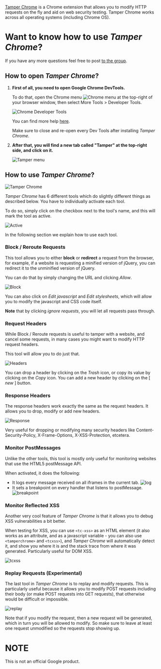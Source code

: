[Tamper Chrome](https://chrome.google.com/webstore/detail/tamper-chrome-extension/hifhgpdkfodlpnlmlnmhchnkepplebkb) is a Chrome extension that allows you to modify HTTP requests on the fly and aid on web security testing. Tamper Chrome works across all operating systems (including Chrome OS).

# Want to know how to use *Tamper Chrome*?

If you have any more questions feel free to post [to the group](https://groups.google.com/forum/#!forum/tamper-chrome-help).

## How to open *Tamper Chrome*?
1.  **First of all, you need to open Google Chrome DevTools.**

    To do that, open the Chrome menu ![Chrome menu](https://sirdarckcat.github.io/images/menu.png) at the top-right of your browser window, then select More Tools > Developer Tools.

    ![Chrome Developer Tools](https://sirdarckcat.github.io/images/devtools.png)

    You can find more help [here](https://developers.google.com/web/tools/chrome-devtools/iterate/inspect-styles/shortcuts?hl=en#accessing-devtools).

    Make sure to close and re-open every Dev Tools after installing *Tamper Chrome*.

1.  **After that, you will find a new tab called "Tamper" at the top-right side, and click on it.**

    ![Tamper menu](https://sirdarckcat.github.io/images/tamper.png)


## How to use *Tamper Chrome*?

![Tamper Chrome](https://sirdarckcat.github.io/images/start.png)

*Tamper Chrome* has 6 different tools which do slightly different things as described below. You have to individually activate each tool.

To do so, simply click on the checkbox next to the tool's name, and this will mark the tool as active.


![Active](https://sirdarckcat.github.io/images/active.png)


In the following section we explain how to use each tool.

### Block / Reroute Requests

This tool allows you to either **block** or **redirect** a request from the browser, for example, if a website is requesting a minified version of jQuery, you can redirect it to the unminified version of jQuery.

You can do that by simply changing the URL and clicking *Allow*.

![Block](https://sirdarckcat.github.io/images/block.png)

You can also click on *Edit javascript* and *Edit stylesheets*, which will allow you to modify the javascript and CSS code itself.

**Note** that by clicking *ignore requests*, you will let all requests pass through.

### Request Headers

While Block / Reroute requests is useful to tamper with a website, and cancel some requests, in many cases you might want to modify HTTP request headers.

This tool will allow you to do just that.

![Headers](https://sirdarckcat.github.io/images/headers.png)

You can drop a header by clicking on the *Trash* icon, or copy its value by clicking on the *Copy* icon. You can add a new header by clicking on the [ *new* ] button.

### Response Headers

The response headers work exactly the same as the request headers. It allows you to drop, modify or add new headers.

![Response](https://sirdarckcat.github.io/images/response.png)

Very useful for dropping or modifying many security headers like Content-Security-Policy, X-Frame-Options, X-XSS-Protection, etcetera.

### Monitor PostMessages

Unlike the other tools, this tool is mostly only useful for monitoring websites that use the HTML5 postMessage API.

When activated, it does the following:
-  It logs every message received on all iframes in the current tab. ![log](https://sirdarckcat.github.io/images/postmessagelog.png)
-  It sets a breakpoint on every handler that listens to postMessage. ![breakpoint](https://sirdarckcat.github.io/images/postmessage.png)


### Monitor Reflected XSS

Another very cool feature of *Tamper Chrome* is that it allows you to debug XSS vulnerabilities a bit better.

When testing for XSS, you can use `<tc-xss>` as an HTML element (it also works as an attribute, and as a javascript variable - you can also use `<tamperchrome>` and `<tcxss>`), and *Tamper Chrome* will automatically detect it, and show you where it is and the stack trace from where it was generated. Particularly useful for DOM XSS.

![tcxss](https://sirdarckcat.github.io/images/tcxss.png)

### Replay Requests (Experimental)

The last tool in *Tamper Chrome* is to replay and modify requests. This is particularly useful because it allows you to modify POST requests including their body (or make POST requests into GET requests), that otherwise would be difficult or impossible.

![replay](https://sirdarckcat.github.io/images/replay.png)

Note that if you modify the request, then a new request will be generated, which in turn you will be allowed to modify. So make sure to leave at least one request unmodified so the requests stop showing up.

# NOTE

This is not an official Google product.
